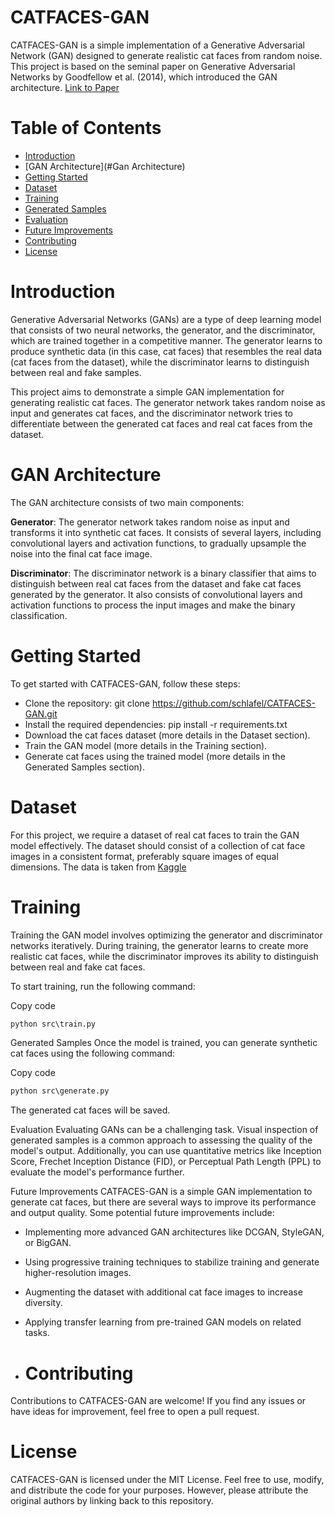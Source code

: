 
# CATFACES-GAN
CATFACES-GAN is a simple implementation of a Generative Adversarial Network (GAN) designed to generate realistic cat faces from random noise. 
This project is based on the seminal paper on Generative Adversarial Networks by Goodfellow et al. (2014), which introduced the GAN architecture.
[Link to Paper](https://arxiv.org/abs/1406.2661)



# Table of Contents
- [Introduction](#Introduction)
- [GAN Architecture](#Gan Architecture)
- [Getting Started]()
- [Dataset]()
- [Training]()
- [Generated Samples]()
- [Evaluation]()
- [Future Improvements]()
- [Contributing]()
- [License]()



# Introduction
Generative Adversarial Networks (GANs) are a type of deep learning model that consists of two neural networks, the generator, and the discriminator, which are trained together in a competitive manner. The generator learns to produce synthetic data (in this case, cat faces) that resembles the real data (cat faces from the dataset), while the discriminator learns to distinguish between real and fake samples.

This project aims to demonstrate a simple GAN implementation for generating realistic cat faces. The generator network takes random noise as input and generates cat faces, and the discriminator network tries to differentiate between the generated cat faces and real cat faces from the dataset.

# GAN Architecture
The GAN architecture consists of two main components:

**Generator**: The generator network takes random noise as input and transforms it into synthetic cat faces. It consists of several layers, including convolutional layers and activation functions, to gradually upsample the noise into the final cat face image.

**Discriminator**: The discriminator network is a binary classifier that aims to distinguish between real cat faces from the dataset and fake cat faces generated by the generator. It also consists of convolutional layers and activation functions to process the input images and make the binary classification.

# Getting Started
To get started with CATFACES-GAN, follow these steps:

- Clone the repository: git clone https://github.com/schlafel/CATFACES-GAN.git
- Install the required dependencies: pip install -r requirements.txt
- Download the cat faces dataset (more details in the Dataset section).
- Train the GAN model (more details in the Training section).
- Generate cat faces using the trained model (more details in the Generated Samples section).


# Dataset
For this project, we require a dataset of real cat faces to train the GAN model effectively. The dataset should consist of a collection of cat face images in a consistent format, preferably square images of equal dimensions.
The data is taken from [Kaggle](https://www.kaggle.com/datasets/spandan2/cats-faces-64x64-for-generative-models)
# Training
Training the GAN model involves optimizing the generator and discriminator networks iteratively. During training, the generator learns to create more realistic cat faces, while the discriminator improves its ability to distinguish between real and fake cat faces.

To start training, run the following command:

Copy code
````python
python src\train.py
````


Generated Samples
Once the model is trained, you can generate synthetic cat faces using the following command:

Copy code
````python
python src\generate.py
````
The generated cat faces will be saved.

Evaluation
Evaluating GANs can be a challenging task. Visual inspection of generated samples is a common approach to assessing the quality of the model's output. Additionally, you can use quantitative metrics like Inception Score, Frechet Inception Distance (FID), or Perceptual Path Length (PPL) to evaluate the model's performance further.

Future Improvements
CATFACES-GAN is a simple GAN implementation to generate cat faces, but there are several ways to improve its performance and output quality. Some potential future improvements include:

- Implementing more advanced GAN architectures like DCGAN, StyleGAN, or BigGAN.
- Using progressive training techniques to stabilize training and generate higher-resolution images.
- Augmenting the dataset with additional cat face images to increase diversity.
- Applying transfer learning from pre-trained GAN models on related tasks.

- # Contributing
Contributions to CATFACES-GAN are welcome! If you find any issues or have ideas for improvement, feel free to open a pull request.

# License
CATFACES-GAN is licensed under the MIT License. Feel free to use, modify, and distribute the code for your purposes. However, please attribute the original authors by linking back to this repository.